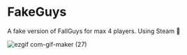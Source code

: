 # FakeGuys

A fake version of FallGuys for max 4 players. Using Steam 👑

![ezgif com-gif-maker (27)](https://user-images.githubusercontent.com/50857082/191403047-6bfdb075-a171-4583-9705-682b76ef6520.gif)

